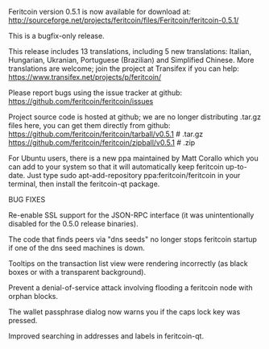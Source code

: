 Feritcoin version 0.5.1 is now available for download at:
http://sourceforge.net/projects/feritcoin/files/Feritcoin/feritcoin-0.5.1/

This is a bugfix-only release.

This release includes 13 translations, including 5 new translations:
Italian, Hungarian, Ukranian, Portuguese (Brazilian) and Simplified Chinese.
More translations are welcome; join the project at Transifex if you can help:
https://www.transifex.net/projects/p/feritcoin/

Please report bugs using the issue tracker at github:
https://github.com/feritcoin/feritcoin/issues

Project source code is hosted at github; we are no longer
distributing .tar.gz files here, you can get them
directly from github:
https://github.com/feritcoin/feritcoin/tarball/v0.5.1  # .tar.gz
https://github.com/feritcoin/feritcoin/zipball/v0.5.1  # .zip

For Ubuntu users, there is a new ppa maintained by Matt Corallo which
you can add to your system so that it will automatically keep
feritcoin up-to-date.  Just type
sudo apt-add-repository ppa:feritcoin/feritcoin
in your terminal, then install the feritcoin-qt package.


BUG FIXES

Re-enable SSL support for the JSON-RPC interface (it was unintentionally
disabled for the 0.5.0 release binaries).

The code that finds peers via "dns seeds" no longer stops feritcoin startup
if one of the dns seed machines is down.

Tooltips on the transaction list view were rendering incorrectly (as black boxes
or with a transparent background).

Prevent a denial-of-service attack involving flooding a feritcoin node with
orphan blocks.

The wallet passphrase dialog now warns you if the caps lock key was pressed.

Improved searching in addresses and labels in feritcoin-qt.
